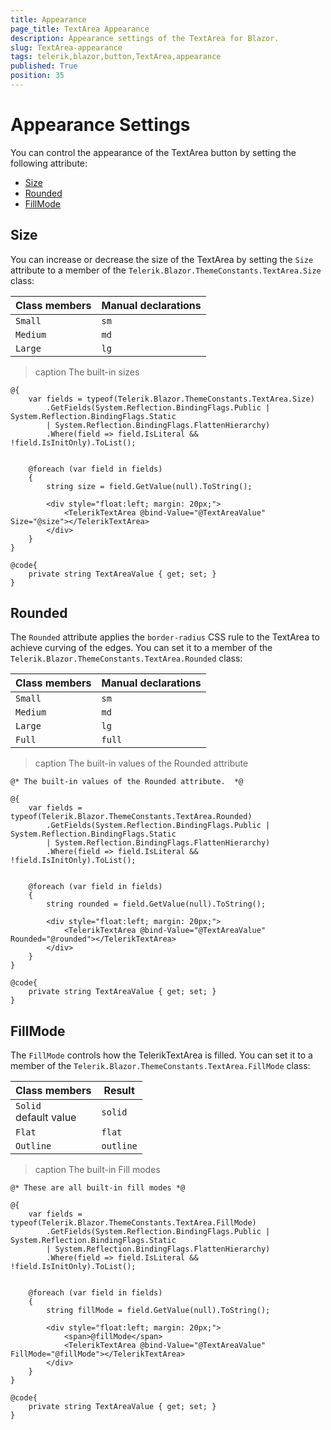 ```yaml
---
title: Appearance
page_title: TextArea Appearance
description: Appearance settings of the TextArea for Blazor.
slug: TextArea-appearance
tags: telerik,blazor,button,TextArea,appearance
published: True
position: 35
---
```


# Appearance Settings

You can control the appearance of the TextArea button by setting the following attribute:

* [Size](#size)
* [Rounded](#rounded)
* [FillMode](#fillmode)


## Size

You can increase or decrease the size of the TextArea by setting the `Size` attribute to a member of the `Telerik.Blazor.ThemeConstants.TextArea.Size` class:

| Class members | Manual declarations |
|------------|--------|
|`Small` |`sm`|
|`Medium`|`md`|
|`Large`|`lg`|

>caption The built-in sizes

````CSHTML
@{
    var fields = typeof(Telerik.Blazor.ThemeConstants.TextArea.Size)
        .GetFields(System.Reflection.BindingFlags.Public | System.Reflection.BindingFlags.Static
        | System.Reflection.BindingFlags.FlattenHierarchy)
        .Where(field => field.IsLiteral && !field.IsInitOnly).ToList();


    @foreach (var field in fields)
    {
        string size = field.GetValue(null).ToString();
        
        <div style="float:left; margin: 20px;">
            <TelerikTextArea @bind-Value="@TextAreaValue" Size="@size"></TelerikTextArea>
        </div>
    }
}

@code{
    private string TextAreaValue { get; set; }
}
````

## Rounded

The `Rounded` attribute applies the `border-radius` CSS rule to the TextArea to achieve curving of the edges. You can set it to a member of the `Telerik.Blazor.ThemeConstants.TextArea.Rounded` class:

| Class members | Manual declarations |
|------------|--------|
|`Small` |`sm`|
|`Medium`|`md`|
|`Large`|`lg`|
|`Full`|`full`|

>caption The built-in values of the Rounded attribute

````CSHTML
@* The built-in values of the Rounded attribute.  *@

@{
    var fields = typeof(Telerik.Blazor.ThemeConstants.TextArea.Rounded)
        .GetFields(System.Reflection.BindingFlags.Public | System.Reflection.BindingFlags.Static
        | System.Reflection.BindingFlags.FlattenHierarchy)
        .Where(field => field.IsLiteral && !field.IsInitOnly).ToList();


    @foreach (var field in fields)
    {
        string rounded = field.GetValue(null).ToString();
        
        <div style="float:left; margin: 20px;">
            <TelerikTextArea @bind-Value="@TextAreaValue" Rounded="@rounded"></TelerikTextArea>
        </div>
    }
}

@code{
    private string TextAreaValue { get; set; }
}
````

## FillMode

The `FillMode` controls how the TelerikTextArea is filled. You can set it to a member of the `Telerik.Blazor.ThemeConstants.TextArea.FillMode` class:

| Class members | Result |
|------------|--------|
|`Solid` <br /> default value|`solid`|
|`Flat`|`flat`|
|`Outline`|`outline`|

>caption The built-in Fill modes

````CSHTML
@* These are all built-in fill modes *@

@{
    var fields = typeof(Telerik.Blazor.ThemeConstants.TextArea.FillMode)
        .GetFields(System.Reflection.BindingFlags.Public | System.Reflection.BindingFlags.Static
        | System.Reflection.BindingFlags.FlattenHierarchy)
        .Where(field => field.IsLiteral && !field.IsInitOnly).ToList();


    @foreach (var field in fields)
    {
        string fillMode = field.GetValue(null).ToString();
        
        <div style="float:left; margin: 20px;">
            <span>@fillMode</span>
            <TelerikTextArea @bind-Value="@TextAreaValue" FillMode="@fillMode"></TelerikTextArea>
        </div>
    }
}

@code{
    private string TextAreaValue { get; set; }
}
````

